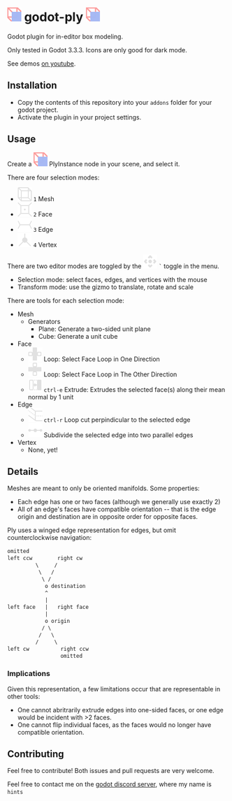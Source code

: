 # ![icon](./icons/plugin.svg) godot-ply ![icon](./icons/plugin.svg)
Godot plugin for in-editor box modeling.

Only tested in Godot 3.3.3. Icons are only good for dark mode.

See demos [on youtube](https://www.youtube.com/channel/UCf1IV6ABf3a4nW1wEyPwmMQ).

## Installation
- Copy the contents of this repository into your `addons` folder for your godot project.
- Activate the plugin in your project settings.

## Usage
Create a ![nodeicon](./icons/plugin.svg) PlyInstance node in your scene, and select it.

There are four selection modes:
- ![meshicon](./icons/select_mesh.svg) ` 1 ` Mesh
- ![faceicon](./icons/select_face.svg) ` 2 ` Face
- ![edgeicon](./icons/select_edge.svg) ` 3 ` Edge
- ![vertexicon](./icons/select_vertex.svg) ` 4 ` Vertex

There are two editor modes are toggled by the ![transformicon](./icons/icon_tool_move.svg) `` ` `` toggle in the menu.
- Selection mode: select faces, edges, and vertices with the mouse
- Transform mode: use the gizmo to translate, rotate and scale

There are tools for each selection mode:
- Mesh
    - Generators
        - Plane: Generate a two-sided unit plane
        - Cube: Generate a unit cube
- Face
    - ![loopicon1](./icons/face_loop.svg) Loop: Select Face Loop in One Direction
    - ![loopicon2](./icons/face_loop_2.svg) Loop: Select Face Loop in The Other Direction
    - ![extrudeicon](./icons/extrude_face.svg) ` ctrl-e ` Extrude: Extrudes the selected face(s) along their mean normal by 1 unit
- Edge
    - ![loopcuticon](./icons/loop_cut.svg) ` ctrl-r ` Loop cut perpindicular to the selected edge
    - ![subdivideicon](./icons/edge_subdivide.svg) Subdivide the selected edge into two parallel edges
- Vertex
    - None, yet!

## Details
Meshes are meant to only be oriented manifolds. Some properties:
- Each edge has one or two faces (although we generally use exactly 2)
- All of an edge's faces have compatible orientation -- that is the edge origin and destination are in opposite order for opposite faces.

Ply uses a winged edge representation for edges, but omit counterclockwise navigation:
```
omitted
left ccw        right cw
         \     /
          \   /
           \ /
            o destination
            ^
            |
left face   |   right face
            |
            o origin
           / \
          /   \
         /     \
left cw          right ccw
                 omitted
```

### Implications
Given this representation, a few limitations occur that are representable in other tools:
- One cannot abritrarily extrude edges into one-sided faces, or one edge would be incident with >2 faces.
- One cannot flip individual faces, as the faces would no longer have compatible orientation.

## Contributing

Feel free to contribute! Both issues and pull requests are very welcome.

Feel free to contact me on the [godot discord server](https://discord.gg/4JBkykG), where my name is `hints`
